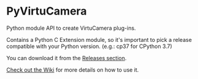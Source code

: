 # PyVirtuCamera
Python module API to create VirtuCamera plug-ins.

Contains a Python C Extension module, so it's important to pick a release compatible with your Python version. (e.g.: cp37 for CPython 3.7)

You can download it from the [Releases section](https://github.com/shycats/PyVirtuCamera/releases).

[Check out the Wiki](https://github.com/shycats/PyVirtuCamera/wiki) for more details on how to use it.
